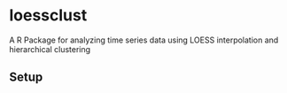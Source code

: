 # loessclust
A R Package for analyzing time series data using LOESS interpolation and hierarchical clustering

## Setup
